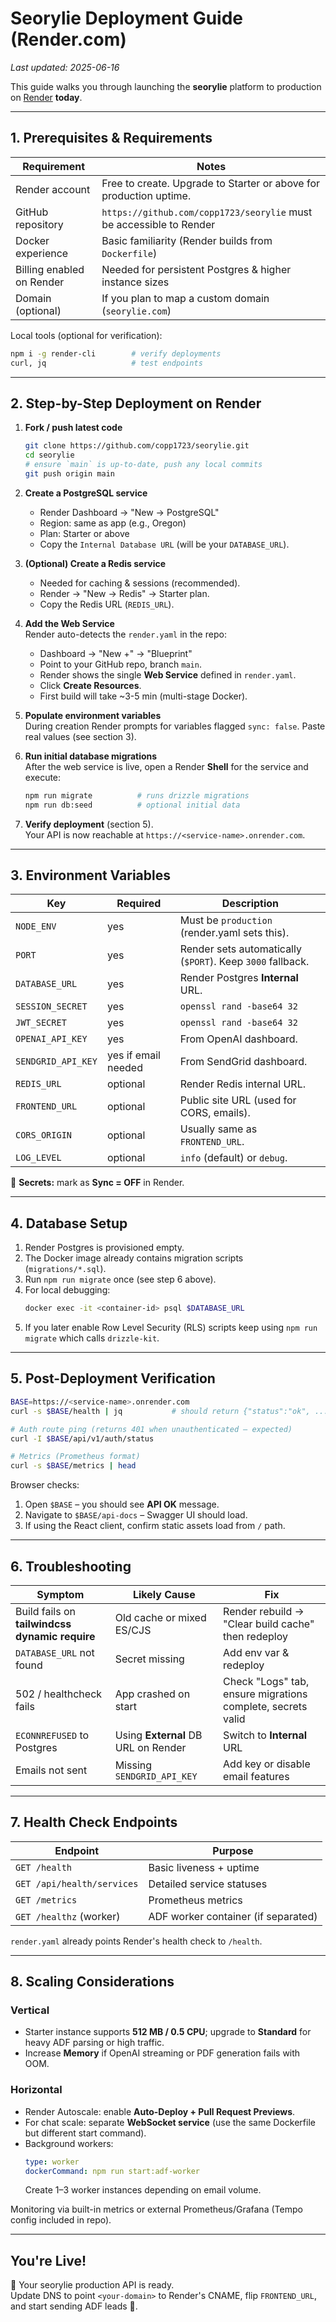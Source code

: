 # Seorylie Deployment Guide (Render.com)

_Last updated: 2025-06-16_

This guide walks you through launching the **seorylie** platform to production on [Render](https://render.com) **today**.

---

## 1. Prerequisites & Requirements

| Requirement | Notes |
|-------------|-------|
| Render account | Free to create. Upgrade to Starter or above for production uptime. |
| GitHub repository | `https://github.com/copp1723/seorylie` must be accessible to Render |
| Docker experience | Basic familiarity (Render builds from `Dockerfile`) |
| Billing enabled on Render | Needed for persistent Postgres & higher instance sizes |
| Domain (optional) | If you plan to map a custom domain (`seorylie.com`) |

Local tools (optional for verification):
```bash
npm i -g render-cli        # verify deployments
curl, jq                   # test endpoints
```

---

## 2. Step-by-Step Deployment on Render

1. **Fork / push latest code**  
   ```bash
   git clone https://github.com/copp1723/seorylie.git
   cd seorylie
   # ensure `main` is up-to-date, push any local commits
   git push origin main
   ```

2. **Create a PostgreSQL service**  
   - Render Dashboard → "New → PostgreSQL"  
   - Region: same as app (e.g., Oregon)  
   - Plan: Starter or above  
   - Copy the `Internal Database URL` (will be your `DATABASE_URL`).

3. **(Optional) Create a Redis service**  
   - Needed for caching & sessions (recommended).  
   - Render → "New → Redis" → Starter plan.  
   - Copy the Redis URL (`REDIS_URL`).

4. **Add the Web Service**  
   Render auto-detects the `render.yaml` in the repo:

   - Dashboard → "New +" → "Blueprint"  
   - Point to your GitHub repo, branch `main`.  
   - Render shows the single **Web Service** defined in `render.yaml`.  
   - Click **Create Resources**.  
   - First build will take ~3-5 min (multi-stage Docker).

5. **Populate environment variables**  
   During creation Render prompts for variables flagged `sync: false`. Paste real values (see section 3).

6. **Run initial database migrations**  
   After the web service is live, open a Render **Shell** for the service and execute:
   ```bash
   npm run migrate          # runs drizzle migrations
   npm run db:seed          # optional initial data
   ```

7. **Verify deployment** (section 5).  
   Your API is now reachable at `https://<service-name>.onrender.com`.

---

## 3. Environment Variables

| Key | Required | Description |
|-----|----------|-------------|
| `NODE_ENV` | yes | Must be `production` (render.yaml sets this). |
| `PORT` | yes | Render sets automatically (`$PORT`). Keep `3000` fallback. |
| `DATABASE_URL` | yes | Render Postgres **Internal** URL. |
| `SESSION_SECRET` | yes | `openssl rand -base64 32` |
| `JWT_SECRET` | yes | `openssl rand -base64 32` |
| `OPENAI_API_KEY` | yes | From OpenAI dashboard. |
| `SENDGRID_API_KEY` | yes if email needed | From SendGrid dashboard. |
| `REDIS_URL` | optional | Render Redis internal URL. |
| `FRONTEND_URL` | optional | Public site URL (used for CORS, emails). |
| `CORS_ORIGIN` | optional | Usually same as `FRONTEND_URL`. |
| `LOG_LEVEL` | optional | `info` (default) or `debug`. |

🚩 **Secrets:** mark as **Sync = OFF** in Render.

---

## 4. Database Setup

1. Render Postgres is provisioned empty.  
2. The Docker image already contains migration scripts (`migrations/*.sql`).  
3. Run `npm run migrate` once (see step 6 above).  
4. For local debugging:  
   ```bash
   docker exec -it <container-id> psql $DATABASE_URL
   ```
5. If you later enable Row Level Security (RLS) scripts keep using `npm run migrate` which calls `drizzle-kit`.

---

## 5. Post-Deployment Verification

```bash
BASE=https://<service-name>.onrender.com
curl -s $BASE/health | jq           # should return {"status":"ok", ...}

# Auth route ping (returns 401 when unauthenticated – expected)
curl -I $BASE/api/v1/auth/status

# Metrics (Prometheus format)
curl -s $BASE/metrics | head
```

Browser checks:
1. Open `$BASE` – you should see **API OK** message.  
2. Navigate to `$BASE/api-docs` – Swagger UI should load.  
3. If using the React client, confirm static assets load from `/` path.

---

## 6. Troubleshooting

| Symptom | Likely Cause | Fix |
|---------|--------------|-----|
| Build fails on **tailwindcss dynamic require** | Old cache or mixed ES/CJS | Render rebuild → "Clear build cache" then redeploy |
| `DATABASE_URL` not found | Secret missing | Add env var & redeploy |
| 502 / healthcheck fails | App crashed on start | Check "Logs" tab, ensure migrations complete, secrets valid |
| `ECONNREFUSED` to Postgres | Using **External** DB URL on Render | Switch to **Internal** URL |
| Emails not sent | Missing `SENDGRID_API_KEY` | Add key or disable email features |

---

## 7. Health Check Endpoints

| Endpoint | Purpose |
|----------|---------|
| `GET /health` | Basic liveness + uptime |
| `GET /api/health/services` | Detailed service statuses |
| `GET /metrics` | Prometheus metrics |
| `GET /healthz` (worker) | ADF worker container (if separated) |

`render.yaml` already points Render's health check to `/health`.

---

## 8. Scaling Considerations

### Vertical

- Starter instance supports **512 MB / 0.5 CPU**; upgrade to **Standard** for heavy ADF parsing or high traffic.
- Increase **Memory** if OpenAI streaming or PDF generation fails with OOM.

### Horizontal

- Render Autoscale: enable **Auto-Deploy + Pull Request Previews**.
- For chat scale: separate **WebSocket service** (use the same Dockerfile but different start command).
- Background workers:  
  ```yaml
  type: worker
  dockerCommand: npm run start:adf-worker
  ```
  Create 1–3 worker instances depending on email volume.

Monitoring via built-in metrics or external Prometheus/Grafana (Tempo config included in repo).

---

## You're Live!

🎉 Your seorylie production API is ready.  
Update DNS to point `<your-domain>` to Render's CNAME, flip `FRONTEND_URL`, and start sending ADF leads 🚗.
